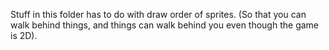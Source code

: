 Stuff in this folder has to do with draw order of sprites. (So that you can walk behind things, and things can walk behind you even though the game is 2D).